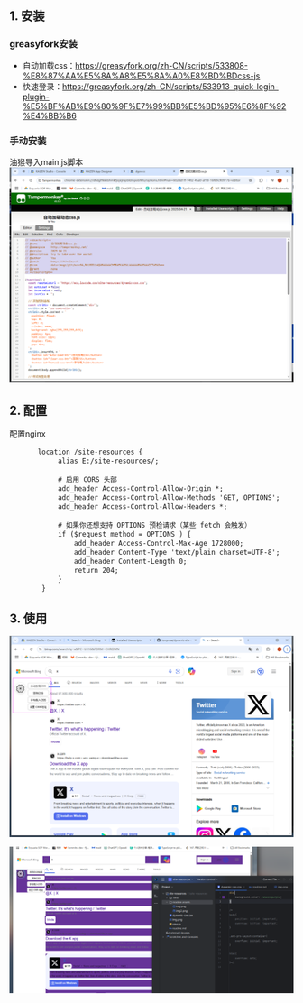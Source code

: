 ## 1. 安装
### greasyfork安装
* 自动加载css：https://greasyfork.org/zh-CN/scripts/533808-%E8%87%AA%E5%8A%A8%E5%8A%A0%E8%BD%BDcss-js
* 快速登录：https://greasyfork.org/zh-CN/scripts/533913-quick-login-plugin-%E5%BF%AB%E9%80%9F%E7%99%BB%E5%BD%95%E6%8F%92%E4%BB%B6
### 手动安装
油猴导入main.js脚本
![img.png](readme.assets/img.png)

## 2. 配置
配置nginx
```nginx
       location /site-resources {
            alias E:/site-resources/;

            # 启用 CORS 头部
            add_header Access-Control-Allow-Origin *;
            add_header Access-Control-Allow-Methods 'GET, OPTIONS';
            add_header Access-Control-Allow-Headers *;

            # 如果你还想支持 OPTIONS 预检请求（某些 fetch 会触发）
            if ($request_method = OPTIONS ) {
                add_header Access-Control-Max-Age 1728000;
                add_header Content-Type 'text/plain charset=UTF-8';
                add_header Content-Length 0;
                return 204;
            }
        }
```

## 3. 使用
![img.png](readme.assets/img2.png)

![img_1.png](readme.assets/img3.png)